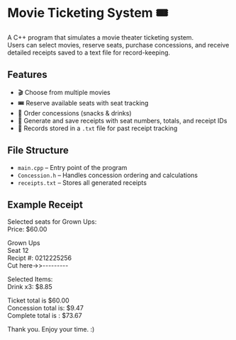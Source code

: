 # Movie Ticketing System 🎟️

A C++ program that simulates a movie theater ticketing system.  
Users can select movies, reserve seats, purchase concessions, and receive detailed receipts saved to a text file for record-keeping.

## Features
- 🎬 Choose from multiple movies  
- 🎟️ Reserve available seats with seat tracking  
- 🥤 Order concessions (snacks & drinks)  
- 🧾 Generate and save receipts with seat numbers, totals, and receipt IDs  
- 💾 Records stored in a `.txt` file for past receipt tracking  

## File Structure
- `main.cpp` – Entry point of the program  
- `Concession.h` – Handles concession ordering and calculations  
- `receipts.txt` – Stores all generated receipts  

## Example Receipt
Selected seats for Grown Ups:  
Price: $60.00  

Grown Ups  
Seat 12  
Recipt #: 0212225256  
Cut here->>---------  

Selected Items:  
Drink x3: $8.85  

Ticket total is $60.00  
Concession total is: $9.47  
Complete total is : $73.67  

Thank you. Enjoy your time. :)  

